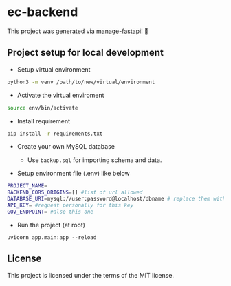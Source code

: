 # ec-backend

This project was generated via [manage-fastapi](https://ycd.github.io/manage-fastapi/)! :tada:

## Project setup for local development
- Setup virtual environment
```bash
python3 -m venv /path/to/new/virtual/environment
```

- Activate the virtual enviroment
```bash
source env/bin/activate
```

- Install requirement
```bash
pip install -r requirements.txt
```

- Create your own MySQL database
    - Use `backup.sql` for importing schema and data.

- Setup environment file (.env) like below
```bash
PROJECT_NAME=
BACKEND_CORS_ORIGINS=[] #list of url allowed
DATABASE_URI=mysql://user:password@localhost/dbname # replace them with your user
API_KEY= #request personally for this key
GOV_ENDPOINT= #also this one
```

- Run the project (at root)
```
uvicorn app.main:app --reload
```

## License

This project is licensed under the terms of the MIT license.
